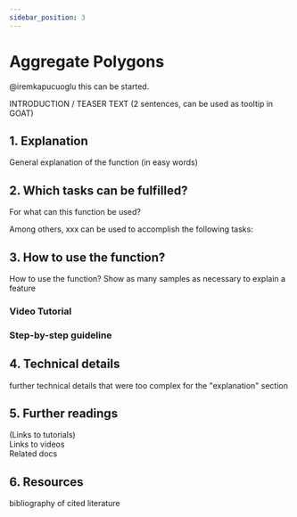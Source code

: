 ```yaml
---
sidebar_position: 3
---
```


# Aggregate Polygons

@iremkapucuoglu this can be started.

INTRODUCTION / TEASER TEXT (2 sentences, can be used as tooltip in GOAT)

## 1. Explanation

General explanation of the function (in easy words)

## 2. Which tasks can be fulfilled? 

For what can this function be used? 

Among others, xxx can be used to accomplish the following tasks:

## 3. How to use the function?

How to use the function? 
Show as many samples as necessary to explain a feature

### Video Tutorial

### Step-by-step guideline

## 4. Technical details

further technical details that were too complex for the "explanation" section

## 5. Further readings

(Links to tutorials)  
Links to videos  
Related docs  

## 6. Resources

bibliography of cited literature